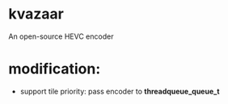 # kvazaar
An open-source HEVC encoder

# modification:
  - support tile priority: pass encoder to **threadqueue_queue_t**
